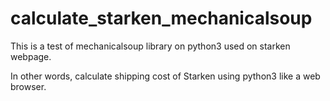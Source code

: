 # calculate_starken_mechanicalsoup
This is a test of mechanicalsoup library on python3 used on starken webpage.

In other words, calculate shipping cost of Starken using python3 like a web browser.
